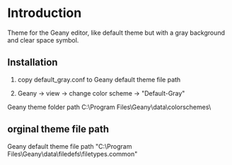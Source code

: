 # Introduction

Theme for the Geany editor, like default theme but with a gray background and clear space symbol.


## Installation

1. copy default_gray.conf to Geany default theme file path

2. Geany -> view -> change color scheme -> "Default-Gray"

Geany theme folder path
C:\Program Files\Geany\data\colorschemes\

## orginal theme file path

Geany default theme file path
"C:\Program Files\Geany\data\filedefs\filetypes.common"

